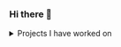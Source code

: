 ### Hi there 👋

<details>
<summary>Projects I have worked on</summary>

|      | Projects  |
|-----:|-----------|
|     1|Android self-improvement app: https://github.com/adisan23/XpGainer                                                         |
|     2|Bus ticket booking app with java Swing: https://github.com/sebi247/Northernbus                                             |
|     3|Diffie-Hellman key exchange between 4 parties:https://github.com/sebi247/Diffie-Hellman                                    |
|     4|Implementing cypher methods such as: Caesar, MonoAlphaSubstitiution, Vigenère and methods to brute force each one of them. https://github.com/sebi247/Cypher_Methods|
|     5|A vending machine for books using OOP in java: https://github.com/sebi247/Vending-machine-books|
|     6|Implementing algorithms to rearrange linked lists in java such as: Append if miss, Move to front and Frequency count.   https://github.com/sebi247/Linked_list_Rearrangement   |
|     7|Implementing client-server communication using sockets: https://github.com/sebi247/ClientServerCommunication                |
|     8|Implementing Variations of the K-means algorithm such as K-means, K-means++ and bisecting k-means: https://github.com/sebi247/K-means  |
|     9|Chatbot with capabilities to detect user serntiment from text + dissertation(Word Document): https://github.com/sebi247/EmotionDetectionchatbot |

</details>
